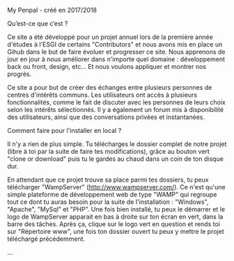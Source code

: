 My Penpal - créé en 2017/2018


Qu’est-ce que c’est ? 

Ce site a été développé pour un projet annuel lors de la première année d'études à l'ESGI de certains "Contributors" et nous avons mis en place un Gihub dans le but de faire évoluer et progresser ce site. Nous apprenons de jour en jour à nous améliorer dans n'importe quel domaine : développement back ou front, design, etc... Et nous voulons appliquer et montrer nos progrès. 

Ce site a pour but de créer des échanges entre plusieurs personnes de centres d'intérêts communs. 
Les utilisateurs ont accès à plusieurs fonctionnalités, comme le fait de discuter avec les personnes de leurs choix selon les intérêts sélectionnés. Il y a également un forum mis à disponibilité des utilisateurs, ainsi que des conversations privées et instantanées. 

Comment faire pour l'installer en local ?

Il n'y a rien de plus simple. Tu télécharges le dossier complet de notre projet (libre à toi par la suite de faire tes modifications), grâce au bouton vert "clone or download" puis tu le gardes au chaud dans un coin de ton disque dur. 

En attendant que ce projet trouve sa place parmi tes dossiers, tu peux télécharger "WampServer" (http://www.wampserver.com/). 
Ce n'est qu'une simple plateforme de développement web de type "WAMP" qui regroupe tout ce dont tu auras besoin pour la suite de l'installation : "Windows", "Apache", "MySql" et "PHP". 
Une fois bien installé, tu peux le démarrer et le logo de WampServer apparait en bas à droite sur ton écran en vert, dans la barre des tâches. Après ça, clique sur le logo vert en question et rends toi sur "Répertoire www", une fois ton dossier ouvert tu peux y mettre le projet téléchargé précédemment. 


...
